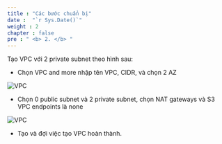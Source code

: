 ```yaml
---
title : "Các bước chuẩn bị"
date :  "`r Sys.Date()`" 
weight : 2 
chapter : false
pre : " <b> 2. </b> "
---
```


Tạo VPC với 2 private subnet theo hình sau:


- Chọn VPC and more nhập tên VPC, CIDR, và chọn 2 AZ

![VPC](/images/image.png) 

- Chọn 0 public subnet và 2 private subnet, chọn NAT gateways và S3 VPC endpoints là none

![VPC](/images/image2.png) 

- Tạo và đợi việc tạo VPC hoàn thành.
